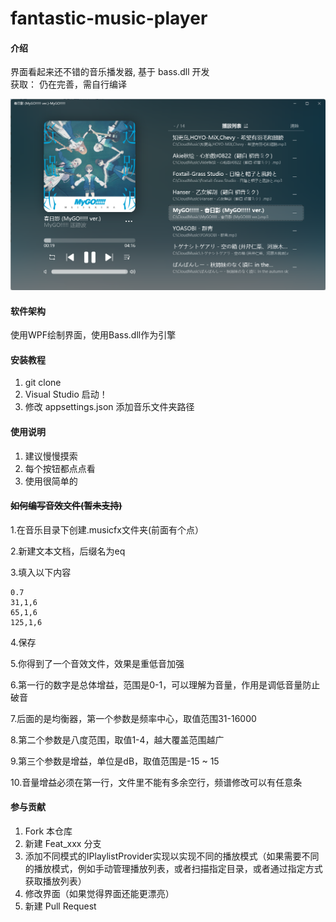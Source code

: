 # fantastic-music-player

#### 介绍
界面看起来还不错的音乐播发器, 基于 bass.dll 开发  
获取： 仍在完善，需自行编译

![image](images/preview1.png)

#### 软件架构

使用WPF绘制界面，使用Bass.dll作为引擎

#### 安装教程

1.  git clone
2.  Visual Studio 启动！
3.  修改 appsettings.json 添加音乐文件夹路径

#### 使用说明

1.  建议慢慢摸索
2.  每个按钮都点点看
3.  使用很简单的

#### ~~如何编写音效文件(暂未支持)~~

1.在音乐目录下创建.musicfx文件夹(前面有个点）

2.新建文本文档，后缀名为eq

3.填入以下内容

```
0.7
31,1,6
65,1,6
125,1,6
```
4.保存

5.你得到了一个音效文件，效果是重低音加强

6.第一行的数字是总体增益，范围是0-1，可以理解为音量，作用是调低音量防止破音

7.后面的是均衡器，第一个参数是频率中心，取值范围31-16000

8.第二个参数是八度范围，取值1-4，越大覆盖范围越广

9.第三个参数是增益，单位是dB，取值范围是-15 ~ 15

10.音量增益必须在第一行，文件里不能有多余空行，频谱修改可以有任意条

#### 参与贡献

1.  Fork 本仓库
2.  新建 Feat_xxx 分支
3.  添加不同模式的IPlaylistProvider实现以实现不同的播放模式（如果需要不同的播放模式，例如手动管理播放列表，或者扫描指定目录，或者通过指定方式获取播放列表）
4.  修改界面（如果觉得界面还能更漂亮）
5.  新建 Pull Request
